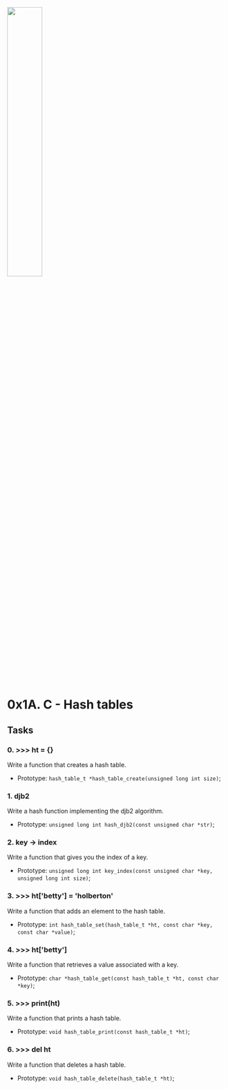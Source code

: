 <img src="https://upload.wikimedia.org/wikipedia/commons/1/19/C_Logo.png" style="max-width:40%;width:40%;height:40%;">

# 0x1A. C - Hash tables

## Tasks

### 0. >>> ht = {}
Write a function that creates a hash table.
* Prototype: `hash_table_t *hash_table_create(unsigned long int size)`;
### 1. djb2
Write a hash function implementing the djb2 algorithm.
* Prototype: `unsigned long int hash_djb2(const unsigned char *str)`;

### 2. key -> index
Write a function that gives you the index of a key.
* Prototype: `unsigned long int key_index(const unsigned char *key, unsigned long int size)`;

### 3. >>> ht['betty'] = 'holberton'
Write a function that adds an element to the hash table.
* Prototype: `int hash_table_set(hash_table_t *ht, const char *key, const char *value)`;

### 4. >>> ht['betty']
Write a function that retrieves a value associated with a key.
* Prototype: `char *hash_table_get(const hash_table_t *ht, const char *key)`;

### 5. >>> print(ht)
Write a function that prints a hash table.
* Prototype: `void hash_table_print(const hash_table_t *ht)`;

### 6. >>> del ht
Write a function that deletes a hash table.
* Prototype: `void hash_table_delete(hash_table_t *ht)`;